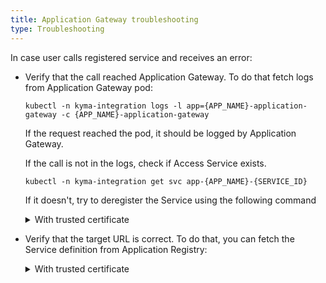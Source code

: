 ```yaml
---
title: Application Gateway troubleshooting
type: Troubleshooting
---
```


In case user calls registered service and receives an error:
- Verify that the call reached Application Gateway. 
  To do that fetch logs from Application Gateway pod:
  ```
  kubectl -n kyma-integration logs -l app={APP_NAME}-application-gateway -c {APP_NAME}-application-gateway
  ```
  If the request reached the pod, it should be logged by Application Gateway.
  
  If the call is not in the logs, check if Access Service exists.
  ```
  kubectl -n kyma-integration get svc app-{APP_NAME}-{SERVICE_ID}
  ```
  If it doesn't, try to deregister the Service using the following command

  <div tabs name="deregistration">
    <details>
    <summary>
    With trusted certificate
    </summary>

	  ```
    curl -X DELETE https://gateway.{CLUSTER_DOMAIN}/{APP_NAME}/v1/metadata/services/{SERVICE_ID} --cert {CERTIFICATE_FILE} --key {KEY_FILE}
    ```

    </details>
    <details>
    <summary>
    Without trusted certificate
    </summary>

    ```
    curl -X DELETE https://gateway.{CLUSTER_DOMAIN}/{APP_NAME}/v1/metadata/services/{SERVICE_ID} --cert {CERTIFICATE_FILE} --key {KEY_FILE} -k
    ```

    </details>
  </div>

  and register it again.

- Verify that the target URL is correct. 
  To do that, you can fetch the Service definition from Application Registry:

  <div tabs name="verification">
    <details>
    <summary>
    With trusted certificate
    </summary>

	  ```
    curl https://gateway.{CLUSTER_DOMAIN}/{APP_NAME}/v1/metadata/services/{SERVICE_ID} --cert {CERTIFICATE_FILE} --key {KEY_FILE}
    ```

    </details>
    <details>
    <summary>
    Without trusted certificate
    </summary>

    ```
    curl https://gateway.{CLUSTER_DOMAIN}/{APP_NAME}/v1/metadata/services/{SERVICE_ID} --cert {CERTIFICATE_FILE} --key {KEY_FILE} -k
    ```

    </details>
  </div>

  You should receive the `json` response with the service definition.

  Access the target url directly to verify that the value of `api.targetUrl` is correct.
